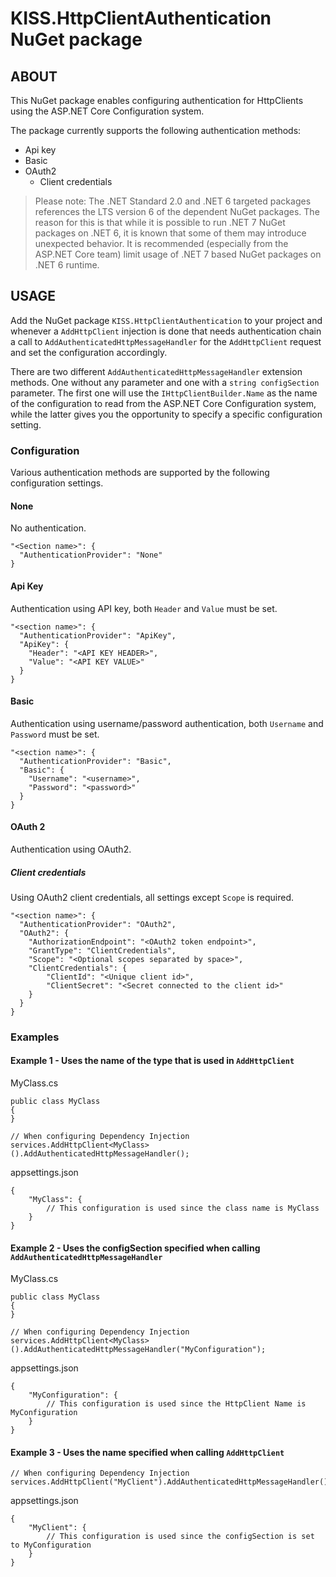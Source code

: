 # KISS.HttpClientAuthentication NuGet package

## ABOUT

This NuGet package enables configuring authentication for HttpClients using the ASP.NET Core Configuration 
system.

The package currently supports the following authentication methods:
- Api key
- Basic
- OAuth2
  - Client credentials

> Please note: The .NET Standard 2.0 and .NET 6 targeted packages references the LTS version 6 of the dependent 
NuGet packages. The reason for this is that while it is possible to run .NET 7 NuGet packages on .NET 6, it is known that some 
of them may introduce unexpected behavior. It is recommended (especially from the ASP.NET Core team) limit usage of .NET 7 
based NuGet packages on .NET 6 runtime.

## USAGE

Add the NuGet package `KISS.HttpClientAuthentication` to your project and whenever a 
`AddHttpClient` injection is done that needs authentication chain a call to 
`AddAuthenticatedHttpMessageHandler` for the `AddHttpClient` request and set the configuration accordingly.

There are two different `AddAuthenticatedHttpMessageHandler` extension methods. One without any parameter
and one with a `string configSection` parameter. The first one will use the `IHttpClientBuilder.Name`
as the name of the configuration to read from the ASP.NET Core Configuration system, while the latter gives
you the opportunity to specify a specific configuration setting.

### Configuration

Various authentication methods are supported by the following configuration settings.

#### None

No authentication.

```
"<Section name>": {
  "AuthenticationProvider": "None"
}
```

#### Api Key

Authentication using API key, both `Header` and `Value` must be set.

```
"<section name>": {
  "AuthenticationProvider": "ApiKey",
  "ApiKey": {
    "Header": "<API KEY HEADER>",
    "Value": "<API KEY VALUE>"
  }
}
```

#### Basic

Authentication using username/password authentication, both `Username` and `Password` must be set.

```
"<section name>": {
  "AuthenticationProvider": "Basic",
  "Basic": {
    "Username": "<username>",
    "Password": "<password>"
  }
}
```

#### OAuth 2

Authentication using OAuth2.

##### Client credentials

Using OAuth2 client credentials, all settings except `Scope` is required.

```
"<section name>": {
  "AuthenticationProvider": "OAuth2",
  "OAuth2": {
    "AuthorizationEndpoint": "<OAuth2 token endpoint>",
    "GrantType": "ClientCredentials",
    "Scope": "<Optional scopes separated by space>",
    "ClientCredentials": {
        "ClientId": "<Unique client id>",
        "ClientSecret": "<Secret connected to the client id>"
    }
  }
}
```


### Examples

#### Example 1 - Uses the name of the type that is used in `AddHttpClient`

MyClass.cs
```
public class MyClass
{
}
```

```
// When configuring Dependency Injection
services.AddHttpClient<MyClass>().AddAuthenticatedHttpMessageHandler();
```

appsettings.json
```
{
    "MyClass": {
        // This configuration is used since the class name is MyClass
    }
}
```

#### Example 2 - Uses the configSection specified when calling `AddAuthenticatedHttpMessageHandler`

MyClass.cs
```
public class MyClass
{
}
```
```
// When configuring Dependency Injection
services.AddHttpClient<MyClass>().AddAuthenticatedHttpMessageHandler("MyConfiguration");
```

appsettings.json
```
{
    "MyConfiguration": {
        // This configuration is used since the HttpClient Name is MyConfiguration
    }
}
```

#### Example 3 - Uses the name specified when calling `AddHttpClient`

```
// When configuring Dependency Injection
services.AddHttpClient("MyClient").AddAuthenticatedHttpMessageHandler();
```

appsettings.json
```
{
    "MyClient": {
        // This configuration is used since the configSection is set to MyConfiguration
    }
}
```
